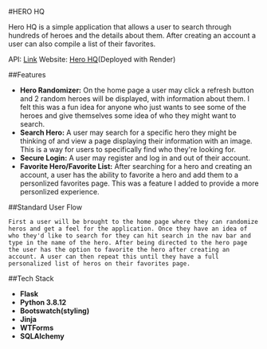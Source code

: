 #HERO HQ

Hero HQ is a simple application that allows a user to search through hundreds of heroes and the details about them. After creating an account a user can also compile a list of their favorites.

API: [Link](https://superheroapi.com/?ref=apilist.fun)
Website: [Hero HQ](https://hero-hq.onrender.com/)(Deployed with Render)

##Features

- **Hero Randomizer:** On the home page a user may click a refresh button and 2 random heroes will be displayed, with information about them. I felt this was a fun idea for anyone who just wants to see some of the heroes and give themselves some idea of who they might want to search.
- **Search Hero:** A user may search for a specific hero they might be thinking of and view a page displaying their information with an image. This is a way for users to specifically find who they're looking for.
- **Secure Login:** A user may register and log in and out of their account. 
- **Favorite Hero/Favorite List:** After searching for a hero and creating an account, a user has the ability to favorite a hero and add them to a personlized favorites page. This was a feature I added to provide a more personlized experience.

##Standard User Flow

    First a user will be brought to the home page where they can randomize heros and get a feel for the application. Once they have an idea of who they'd like to search for they can hit search in the nav bar and type in the name of the hero. After being directed to the hero page the user has the option to favorite the hero after creating an account. A user can then repeat this until they have a full personalized list of heros on their favorites page.

##Tech Stack

- **Flask**
- **Python 3.8.12**
- **Bootswatch(styling)**
- **Jinja**
- **WTForms**
- **SQLAlchemy**
